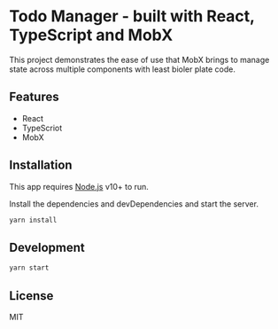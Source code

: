 # Todo Manager - built with React, TypeScript and MobX


This project demonstrates the ease of use that MobX brings to manage state across multiple components with least bioler plate code.

## Features

- React
- TypeScriot
- MobX

## Installation

This app requires [Node.js](https://nodejs.org/) v10+ to run.

Install the dependencies and devDependencies and start the server.

```sh
yarn install
```

## Development
```sh
yarn start
```

## License

MIT